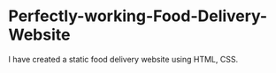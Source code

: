 # Perfectly-working-Food-Delivery-Website
I have created a static food delivery website using HTML, CSS.
